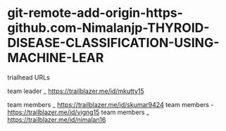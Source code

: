 # git-remote-add-origin-https-github.com-Nimalanjp-THYROID-DISEASE-CLASSIFICATION-USING-MACHINE-LEAR

trialhead URLs

team leader _ https://trailblazer.me/id/mkutty15

team members _ https://trailblazer.me/id/skumar9424
team members - https://trailblazer.me/id/vigng15
team members _ https://trailblazer.me/id/nimalan16
